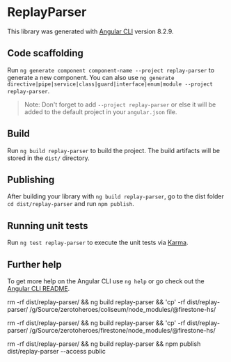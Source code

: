 # ReplayParser

This library was generated with [Angular CLI](https://github.com/angular/angular-cli) version 8.2.9.

## Code scaffolding

Run `ng generate component component-name --project replay-parser` to generate a new component. You can also use `ng generate directive|pipe|service|class|guard|interface|enum|module --project replay-parser`.

> Note: Don't forget to add `--project replay-parser` or else it will be added to the default project in your `angular.json` file.

## Build

Run `ng build replay-parser` to build the project. The build artifacts will be stored in the `dist/` directory.

## Publishing

After building your library with `ng build replay-parser`, go to the dist folder `cd dist/replay-parser` and run `npm publish`.

## Running unit tests

Run `ng test replay-parser` to execute the unit tests via [Karma](https://karma-runner.github.io).

## Further help

To get more help on the Angular CLI use `ng help` or go check out the [Angular CLI README](https://github.com/angular/angular-cli/blob/master/README.md).

rm -rf dist/replay-parser/ && ng build replay-parser && 'cp' -rf dist/replay-parser/ /g/Source/zerotoheroes/coliseum/node_modules/\@firestone-hs/

rm -rf dist/replay-parser/ && ng build replay-parser && 'cp' -rf dist/replay-parser/ /g/Source/zerotoheroes/firestone/node_modules/\@firestone-hs/

rm -rf dist/replay-parser/ && ng build replay-parser && npm publish dist/replay-parser --access public
